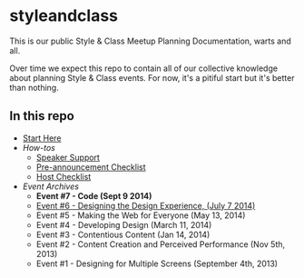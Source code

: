 styleandclass
=============

This is our public Style &amp; Class Meetup Planning Documentation, warts and all.

Over time we expect this repo to contain all of our collective knowledge about planning Style & Class events. For now, it's a pitiful start but it's better than nothing.

## In this repo

* [Start Here](https://github.com/mobify/styleandclass-planning/blob/master/start-here.md)
* _How-tos_
	* [Speaker Support](https://github.com/mobify/styleandclass-planning/blob/master/how-tos/speaker-support.md)
	* [Pre-announcement Checklist](https://github.com/mobify/styleandclass-planning/blob/master/how-tos/pre-announcement-checklist.md)
	* [Host Checklist](https://github.com/mobify/styleandclass-planning/blob/master/how-tos/host-checklist.md)
* _Event Archives_
	* **Event #7 - Code (Sept 9 2014)**
	* [Event #6 - Designing the Design Experience, (July 7 2014)](https://github.com/mobify/styleandclass-planning/blob/master/events/event6-ux.md)
	* Event #5 - Making the Web for Everyone (May 13, 2014)
	* Event #4 - Developing Design (March 11, 2014)
	* Event #3 - Contentious Content (Jan 14, 2014)
	* Event #2 - Content Creation and Perceived Performance (Nov 5th, 2013)
	* Event #1 - Designing for Multiple Screens (September 4th, 2013)
